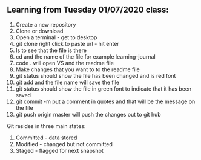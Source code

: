 ## Learning from Tuesday 01/07/2020 class:
1.  Create a new repository
2.  Clone or download
3.  Open a terminal - get to desktop
4.  git clone right click to paste url - hit enter
5.  ls to see that the file is there
6.  cd and the name of the file for example learning-journal
7.  code . will open VS and the readme file
8.  Make changes that you want to to the readme file
9.  git status should show the file has been changed and is red font
10. git add and the file name will save the file
11. git status should show the file in green font to indicate that it has been saved
12. git commit -m put a comment in quotes and that will be the message on the file
13. git push origin master will push the changes out to git hub

Git resides in three main states:
1.  Committed - data stored
2.  Modified - changed but not committed
3.  Staged - flagged for next snapshot
